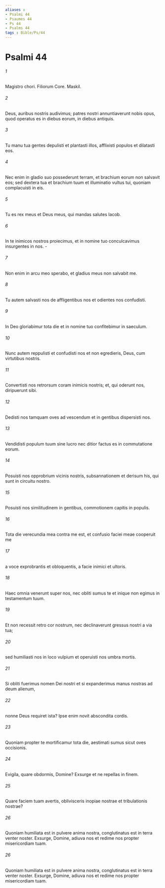 ```yaml
---
aliases : 
- Psalmi 44
- Psaumes 44
- Ps 44
- Psalms 44
tags : Bible/Ps/44
---
```


# Psalmi 44

###### 1
Magistro chori. Filiorum Core. Maskil.
###### 2
Deus, auribus nostris audivimus; patres nostri annuntiaverunt nobis opus, quod operatus es in diebus eorum, in diebus antiquis.
###### 3
Tu manu tua gentes depulisti et plantasti illos, afflixisti populos et dilatasti eos.
###### 4
Nec enim in gladio suo possederunt terram, et brachium eorum non salvavit eos; sed dextera tua et brachium tuum et illuminatio vultus tui, quoniam complacuisti in eis.
###### 5
Tu es rex meus et Deus meus, qui mandas salutes Iacob.
###### 6
In te inimicos nostros proiecimus, et in nomine tuo conculcavimus insurgentes in nos. -
###### 7
Non enim in arcu meo sperabo, et gladius meus non salvabit me.
###### 8
Tu autem salvasti nos de affligentibus nos et odientes nos confudisti.
###### 9
In Deo gloriabimur tota die et in nomine tuo confitebimur in saeculum.
###### 10
Nunc autem reppulisti et confudisti nos et non egredieris, Deus, cum virtutibus nostris.
###### 11
Convertisti nos retrorsum coram inimicis nostris; et, qui oderunt nos, diripuerunt sibi.
###### 12
Dedisti nos tamquam oves ad vescendum et in gentibus dispersisti nos.
###### 13
Vendidisti populum tuum sine lucro nec ditior factus es in commutatione eorum.
###### 14
Posuisti nos opprobrium vicinis nostris, subsannationem et derisum his, qui sunt in circuitu nostro.
###### 15
Posuisti nos similitudinem in gentibus, commotionem capitis in populis.
###### 16
Tota die verecundia mea contra me est, et confusio faciei meae cooperuit me
###### 17
a voce exprobrantis et obloquentis, a facie inimici et ultoris.
###### 18
Haec omnia venerunt super nos, nec obliti sumus te et inique non egimus in testamentum tuum.
###### 19
Et non recessit retro cor nostrum, nec declinaverunt gressus nostri a via tua;
###### 20
sed humiliasti nos in loco vulpium et operuisti nos umbra mortis.
###### 21
Si obliti fuerimus nomen Dei nostri et si expanderimus manus nostras ad deum alienum,
###### 22
nonne Deus requiret ista? Ipse enim novit abscondita cordis.
###### 23
Quoniam propter te mortificamur tota die, aestimati sumus sicut oves occisionis.
###### 24
Evigila, quare obdormis, Domine? Exsurge et ne repellas in finem.
###### 25
Quare faciem tuam avertis, oblivisceris inopiae nostrae et tribulationis nostrae?
###### 26
Quoniam humiliata est in pulvere anima nostra, conglutinatus est in terra venter noster. Exsurge, Domine, adiuva nos et redime nos propter misericordiam tuam.
###### 26
Quoniam humiliata est in pulvere anima nostra, conglutinatus est in terra venter noster. Exsurge, Domine, adiuva nos et redime nos propter misericordiam tuam.
